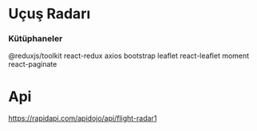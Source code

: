 <h1>Uçuş Radarı</h1>

<h3>Kütüphaneler</h3>
@reduxjs/toolkit
react-redux
axios
bootstrap
leaflet
react-leaflet
moment
react-paginate

# Api

https://rapidapi.com/apidojo/api/flight-radar1
